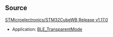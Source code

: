 
## Source

[STMicroelectronics/STM32CubeWB Release v1.17.0](https://github.com/STMicroelectronics/STM32CubeWB/releases/tag/v1.17.0)
- Application: [BLE_TransparentMode](https://github.com/STMicroelectronics/STM32CubeWB/tree/v1.17.0/Projects/P-NUCLEO-WB55.Nucleo/Applications/BLE/BLE_TransparentMode)

